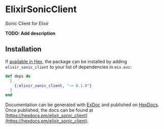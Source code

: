 # ElixirSonicClient

Sonic Client for Elixir

**TODO: Add description**

## Installation

If [available in Hex](https://hex.pm/docs/publish), the package can be installed
by adding `elixir_sonic_client` to your list of dependencies in `mix.exs`:

```elixir
def deps do
  [
    {:elixir_sonic_client, "~> 0.1.0"}
  ]
end
```

Documentation can be generated with [ExDoc](https://github.com/elixir-lang/ex_doc)
and published on [HexDocs](https://hexdocs.pm). Once published, the docs can
be found at [https://hexdocs.pm/elixir_sonic_client](https://hexdocs.pm/elixir_sonic_client).

